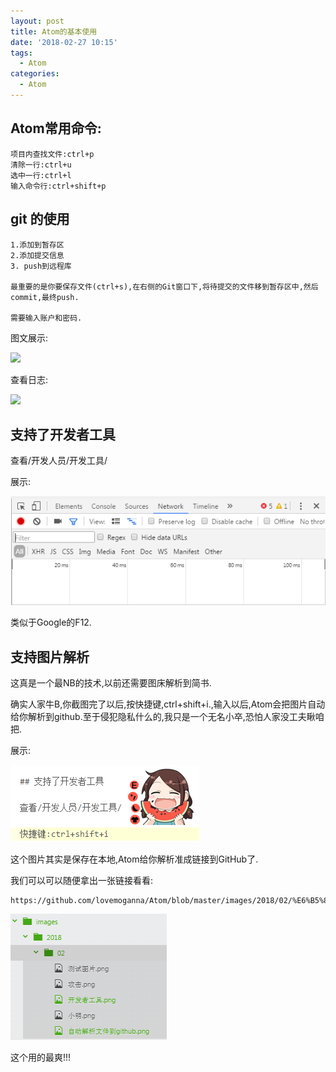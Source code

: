 ```yaml
---
layout: post
title: Atom的基本使用
date: '2018-02-27 10:15'
tags:
  - Atom
categories:
  - Atom
---
```


## Atom常用命令:
```
项目内查找文件:ctrl+p
清除一行:ctrl+u
选中一行:ctrl+l
输入命令行:ctrl+shift+p
```
## git 的使用
```
1.添加到暂存区
2.添加提交信息
3. push到远程库

最重要的是你要保存文件(ctrl+s),在右侧的Git窗口下,将待提交的文件移到暂存区中,然后commit,最终push.

需要输入账户和密码.
```
图文展示:

![](http://upload-images.jianshu.io/upload_images/7505161-b0549b709222eb33.png?imageMogr2/auto-orient/strip%7CimageView2/2/w/1240)

查看日志:

![](http://upload-images.jianshu.io/upload_images/7505161-d84110d6f6fc9bcd.png?imageMogr2/auto-orient/strip%7CimageView2/2/w/1240)

## 支持了开发者工具

查看/开发人员/开发工具/

展示:

![开发者工具](images/2018/02/开发者工具.png)

类似于Google的F12.

## 支持图片解析

这真是一个最NB的技术,以前还需要图床解析到简书.

确实人家牛B,你截图完了以后,按快捷键,ctrl+shift+i.,输入以后,Atom会把图片自动给你解析到github.至于侵犯隐私什么的,我只是一个无名小卒,恐怕人家没工夫瞅咱把.

展示:

![自动解析文件到GitHub](images/2018/02/自动解析文件到github.png)

这个图片其实是保存在本地,Atom给你解析准成链接到GitHub了.

我们可以可以随便拿出一张链接看看:

```
https://github.com/lovemoganna/Atom/blob/master/images/2018/02/%E6%B5%8B%E8%AF%95%E5%9B%BE%E7%89%87.png
```

![图片保存地址](images/2018/02/图片保存地址.png)

这个用的最爽!!!

